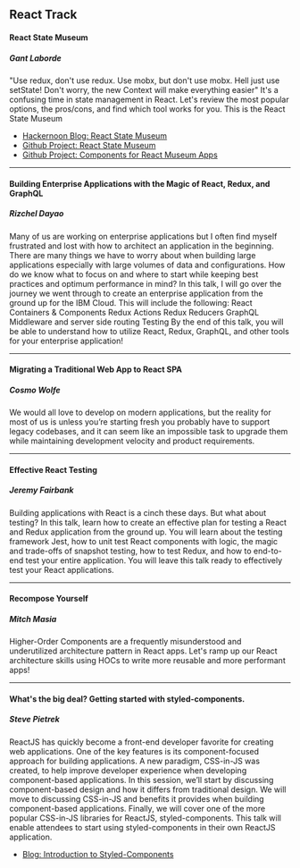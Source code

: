## React Track

#### React State Museum
##### Gant Laborde
"Use redux, don't use redux. Use mobx, but don't use mobx. Hell just use setState! Don't worry, the new Context will make everything easier" It's a confusing time in state management in React. Let's review the most popular options, the pros/cons, and find which tool works for you. This is the React State Museum

* [Hackernoon Blog: React State Museum](https://hackernoon.com/the-react-state-museum-a278c726315)
* [Github Project: React State Museum](https://github.com/GantMan/ReactStateMuseum)
* [Github Project: Components for React Museum Apps](https://github.com/GantMan/packlist-components)

---
#### Building Enterprise Applications with the Magic of React, Redux, and GraphQL
##### Rizchel Dayao
Many of us are working on enterprise applications but I often find myself frustrated and lost with how to architect an application in the beginning. There are many things we have to worry about when building large applications especially with large volumes of data and configurations. How do we know what to focus on and where to start while keeping best practices and optimum performance in mind? In this talk, I will go over the journey we went through to create an enterprise application from the ground up for the IBM Cloud. This will include the following: React Containers & Components Redux Actions Redux Reducers GraphQL Middleware and server side routing Testing By the end of this talk, you will be able to understand how to utilize React, Redux, GraphQL, and other tools for your enterprise application!

---
#### Migrating a Traditional Web App to React SPA
##### Cosmo Wolfe
We would all love to develop on modern applications, but the reality for most of us is unless you’re starting fresh you probably have to support legacy codebases, and it can seem like an impossible task to upgrade them while maintaining development velocity and product requirements.

---
#### Effective React Testing
##### Jeremy Fairbank
Building applications with React is a cinch these days. But what about testing? In this talk, learn how to create an effective plan for testing a React and Redux application from the ground up. You will learn about the testing framework Jest, how to unit test React components with logic, the magic and trade-offs of snapshot testing, how to test Redux, and how to end-to-end test your entire application. You will leave this talk ready to effectively test your React applications.

---
#### Recompose Yourself
##### Mitch Masia
Higher-Order Components are a frequently misunderstood and underutilized architecture pattern in React apps. Let's ramp up our React architecture skills using HOCs to write more reusable and more performant apps!

---
#### What's the big deal? Getting started with styled-components.
##### Steve Pietrek
ReactJS has quickly become a front-end developer favorite for creating web applications. One of the key features is its component-focused approach for building applications. A new paradigm, CSS-in-JS was created, to help improve developer experience when developing component-based applications. In this session, we’ll start by discussing component-based design and how it differs from traditional design. We will move to discussing CSS-in-JS and benefits it provides when building component-based applications. Finally, we will cover one of the more popular CSS-in-JS libraries for ReactJS, styled-components. This talk will enable attendees to start using styled-components in their own ReactJS application.

* [Blog: Introduction to Styled-Components](http://spietrek.github.io/Styled-Components/)